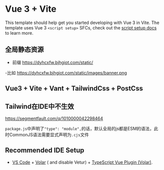# Vue 3 + Vite

This template should help get you started developing with Vue 3 in Vite. The template uses Vue 3 `<script setup>` SFCs,
check out the [script setup docs](https://v3.vuejs.org/api/sfc-script-setup.html#sfc-script-setup) to learn more.

## 全局静态资源

- 前缀 https://dyhcxfw.bjhgiot.com/static/

-比如 https://dyhcxfw.bjhgiot.com/static/images/banner.png

## Vue3 + Vite + Vant + TailwindCss + PostCss

## Tailwind在IDE中不生效

https://segmentfault.com/q/1010000042298464

`package.js`中声明了`"type": "module",`的话，默认全局的js都是ESM的语法，此时CommonJS语法需要显式声明为`.cjs`文件

## Recommended IDE Setup

- [VS Code](https://code.visualstudio.com/) + [Volar](https://marketplace.visualstudio.com/items?itemName=Vue.volar) (
  and disable
  Vetur) + [TypeScript Vue Plugin (Volar)](https://marketplace.visualstudio.com/items?itemName=Vue.vscode-typescript-vue-plugin).
